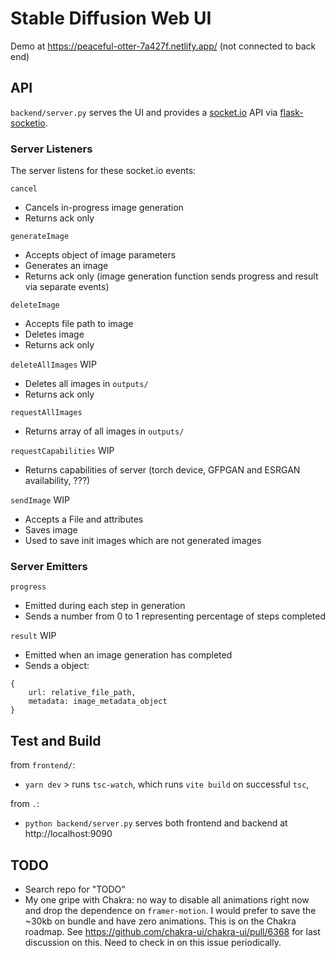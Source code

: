 # Stable Diffusion Web UI

Demo at https://peaceful-otter-7a427f.netlify.app/ (not connected to back end)

## API

`backend/server.py` serves the UI and provides a [socket.io](https://github.com/socketio/socket.io) API via [flask-socketio](https://github.com/miguelgrinberg/flask-socketio).

### Server Listeners

The server listens for these socket.io events:

`cancel`

-   Cancels in-progress image generation
-   Returns ack only

`generateImage`

-   Accepts object of image parameters
-   Generates an image
-   Returns ack only (image generation function sends progress and result via separate events)

`deleteImage`

-   Accepts file path to image
-   Deletes image
-   Returns ack only

`deleteAllImages` WIP

-   Deletes all images in `outputs/`
-   Returns ack only

`requestAllImages`

-   Returns array of all images in `outputs/`

`requestCapabilities` WIP

-   Returns capabilities of server (torch device, GFPGAN and ESRGAN availability, ???)

`sendImage` WIP

-   Accepts a File and attributes
-   Saves image
-   Used to save init images which are not generated images

### Server Emitters

`progress`

-   Emitted during each step in generation
-   Sends a number from 0 to 1 representing percentage of steps completed

`result` WIP

-   Emitted when an image generation has completed
-   Sends a object:

```
{
    url: relative_file_path,
    metadata: image_metadata_object
}
```

## Test and Build

from `frontend/`:

-   `yarn dev` > runs `tsc-watch`, which runs `vite build` on successful `tsc`,

from `.`:

-   `python backend/server.py` serves both frontend and backend at http://localhost:9090

## TODO

-   Search repo for "TODO"
-   My one gripe with Chakra: no way to disable all animations right now and drop the dependence on `framer-motion`. I would prefer to save the ~30kb on bundle and have zero animations. This is on the Chakra roadmap. See https://github.com/chakra-ui/chakra-ui/pull/6368 for last discussion on this. Need to check in on this issue periodically.
